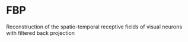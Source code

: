 # FBP
Reconstruction of the spatio-temporal receptive fields of visual neurons with filtered back projection
